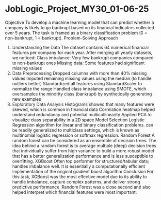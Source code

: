 # JobLogic_Project_MY30_01-06-25
 
 Objective
 To develop a machine learning model that can predict whether a company is likely to go bankrupt based on its financial indicators collected
 over 5 years. The task is framed as a binary classification problem (0 = non-bankrupt, 1 = bankrupt).
 Problem-Solving Approach
 1. Understanding the Data The dataset contains 64 numerical financial features per company for each year. After merging all yearly
 datasets, we noticed:
 Class imbalance: Very few bankrupt companies compared to non-bankrupt ones
 Missing data: Some features had significant missing values
 2. Data Preprocessing Dropped columns with more than 40% missing values
 Imputed remaining missing values using the median (to handle outliers better)
 Standardized all features using StandardScaler to normalize the range
 Handled class imbalance using SMOTE, which oversamples the minority class (bankrupt) by synthetically generating new examples
 3. Exploratory Data Analysis Histograms showed that many features were skewed, which is common in financial data
 Correlation heatmap helped understand redundancy and potential multicollinearity
 Applied PCA to visualize class separability in a 2D space
 Model Selection
 Logistic Regression algorithm for linear and binary classification problems. can be readily generalized to multiclass settings, which is known
 as multinomial logistic regression or softmax regression.
 Random Forest A random forest can be considered as an ensemble of decision trees. The idea behind a random forest is to average multiple
 (deep) decision trees that individually suffer from high variance to build a more robust model that has a better generalization performance
 and is less susceptible to overfitting.
 XGBoost Often top performer for structured/tabular data; handles imbalance well. It is essentially a computationally efficient implementation
 of the original gradient boost algorithm
Conclusion
For this task, XGBoost was the most effective model due to its ability to handle imbalance, capture complex patterns, and deliver strong predictive performance. Random Forest was a close second and also helped interpret which financial features were most important.
